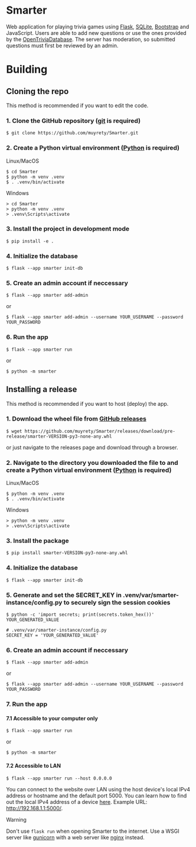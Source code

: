 # Smarter
Web application for playing trivia games using [Flask](https://flask.palletsprojects.com/),
[SQLite](https://www.sqlite.org/index.html), [Bootstrap](https://getbootstrap.com/) and JavaScript.
Users are able to add new questions or use the ones provided by the [OpenTriviaDatabase](https://opentdb.com/).
The server has moderation, so submitted questions must first be reviewed by an admin.

# Building
## Cloning the repo
This method is recommended if you want to edit the code.
### 1. Clone the GitHub repository ([git](https://git-scm.com/downloads) is required)
```
$ git clone https://github.com/muyrety/Smarter.git
```

### 2. Create a Python virtual environment ([Python](https://www.python.org/downloads/) is required)
Linux/MacOS
```
$ cd Smarter
$ python -m venv .venv 
$ . .venv/bin/activate
```

Windows
```
> cd Smarter
> python -m venv .venv
> .venv\Scripts\activate
```

### 3. Install the project in development mode
```
$ pip install -e .
```

### 4. Initialize the database
```
$ flask --app smarter init-db
```

### 5. Create an admin account if neccessary
```
$ flask --app smarter add-admin
```
or
```
$ flask --app smarter add-admin --username YOUR_USERNAME --password YOUR_PASSWORD
```

### 6. Run the app
```
$ flask --app smarter run
```
or
```
$ python -m smarter
```

## Installing a release
This method is recommended if you want to host (deploy) the app.

### 1. Download the wheel file from [GitHub releases](https://github.com/muyrety/Smarter/releases)
```
$ wget https://github.com/muyrety/Smarter/releases/download/pre-release/smarter-VERSION-py3-none-any.whl
```
or just navigate to the releases page and download through a browser.

### 2. Navigate to the directory you downloaded the file to and create a Python virtual environment ([Python](https://www.python.org/downloads/) is required)
Linux/MacOS
```
$ python -m venv .venv 
$ . .venv/bin/activate
```

Windows
```
> python -m venv .venv
> .venv\Scripts\activate
```

### 3. Install the package
```
$ pip install smarter-VERSION-py3-none-any.whl
```

### 4. Initialize the database
```
$ flask --app smarter init-db
```

### 5. Generate and set the SECRET_KEY in .venv/var/smarter-instance/config.py to securely sign the session cookies
```
$ python -c 'import secrets; print(secrets.token_hex())'
YOUR_GENERATED_VALUE
```
```
# .venv/var/smarter-instance/config.py
SECRET_KEY = 'YOUR_GENERATED_VALUE'
```

### 6. Create an admin account if neccessary
```
$ flask --app smarter add-admin
```
or
```
$ flask --app smarter add-admin --username YOUR_USERNAME --password YOUR_PASSWORD
```

### 7. Run the app
#### 7.1 Accessible to your computer only
```
$ flask --app smarter run
```
or
```
$ python -m smarter
```
#### 7.2 Accessible to LAN
```
$ flask --app smarter run --host 0.0.0.0
```
You can connect to the website over LAN using the host device's local IPv4 address or hostname and the default port 5000. You can learn how to find out the local IPv4 address of a device [here](https://www.whatismybrowser.com/detect/what-is-my-local-ip-address/). Example URL: http://192.168.1.1:5000/.
> [!WARNING]
> Don't use `flask run` when opening Smarter to the internet. Use a WSGI server like [gunicorn](https://gunicorn.org/) with a web server like [nginx](https://nginx.org/) instead.
